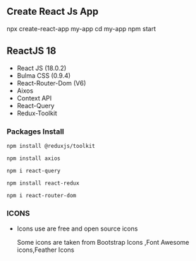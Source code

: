 
## Create React Js App
   
   npx create-react-app my-app
   cd my-app
   npm start

##	ReactJS	18

- React JS (18.0.2)
- Bulma CSS (0.9.4)
- React-Router-Dom (V6) 
- Aixos
- Context API
- React-Query
- Redux-Toolkit


### Packages Install 

    npm install @reduxjs/toolkit

    npm install axios

    npm i react-query

    npm install react-redux

    npm i react-router-dom


### ICONS 

 - Icons use are free and open source icons

   Some icons are taken from Bootstrap Icons ,Font Awesome icons,Feather Icons
